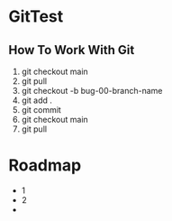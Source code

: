 # GitTest

## How To Work With Git
1. git checkout main
2. git pull
3. git checkout -b bug-00-branch-name
4. git add .
5. git commit 
6. git checkout main
7. git pull

# Roadmap  
* 1
* 2
* 
